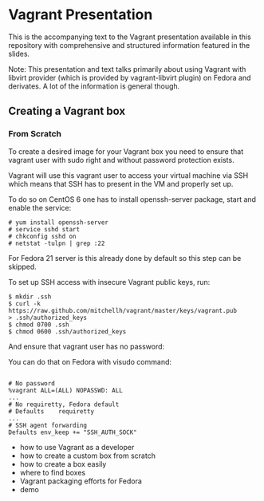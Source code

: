 # Vagrant Presentation

This is the accompanying text to the Vagrant presentation available
in this repository with comprehensive and structured information
featured in the slides.

Note: This presentation and text talks primarily about using
Vagrant with libvirt provider (which is provided by vagrant-libvirt
plugin) on Fedora and derivates. A lot of the information is general
though.


## Creating a Vagrant box

### From Scratch

To create a desired image for your Vagrant box you need to ensure that
vagrant user with sudo right and without password protection exists.

Vagrant will use this vagrant user to access your virtual machine via
SSH which means that SSH has to present in the VM and properly set up.

To do so on CentOS 6 one has to install openssh-server package, start
and enable the service:

```shell
# yum install openssh-server
# service sshd start
# chkconfig sshd on
# netstat -tulpn | grep :22
```

For Fedora 21 server is this already done by default so this step can
be skipped.

To set up SSH access with insecure Vagrant public keys, run:

```shell
$ mkdir .ssh
$ curl -k https://raw.github.com/mitchellh/vagrant/master/keys/vagrant.pub
> .ssh/authorized_keys
$ chmod 0700 .ssh
$ chmod 0600 .ssh/authorized_keys
```

And ensure that vagrant user has no password:

You can do that on Fedora with visudo command:

<pre><code data-trim contenteditable>
# No password
%vagrant ALL=(ALL) NOPASSWD: ALL
...
# No requiretty, Fedora default
# Defaults    requiretty
...
# SSH agent forwarding
Defaults env_keep += "SSH_AUTH_SOCK"
</code></pre>


- how to use Vagrant as a developer
- how to create a custom box from scratch
- how to create a box easily
- where to find boxes
- Vagrant packaging efforts for Fedora
- demo
